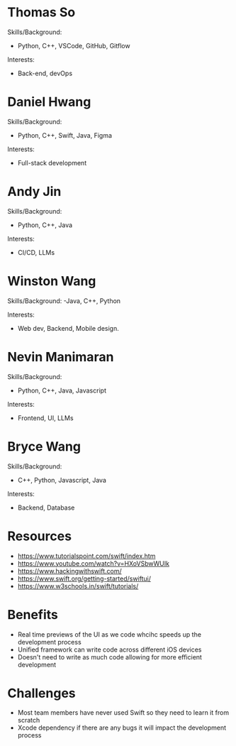 # Thomas So
Skills/Background:
- Python, C++, VSCode, GitHub, Gitflow

Interests:
- Back-end, devOps

# Daniel Hwang
Skills/Background:
- Python, C++, Swift, Java, Figma

Interests:
- Full-stack development

# Andy Jin
Skills/Background:
- Python, C++, Java

Interests:
- CI/CD, LLMs

# Winston Wang
Skills/Background:
-Java, C++, Python

Interests:
- Web dev, Backend, Mobile design.

# Nevin Manimaran
Skills/Background:
- Python, C++, Java, Javascript

Interests:
- Frontend, UI, LLMs

# Bryce Wang
Skills/Background:
- C++, Python, Javascript, Java

Interests:
- Backend, Database

# Resources
- https://www.tutorialspoint.com/swift/index.htm
- https://www.youtube.com/watch?v=HXoVSbwWUIk
- https://www.hackingwithswift.com/
- https://www.swift.org/getting-started/swiftui/
- https://www.w3schools.in/swift/tutorials/

# Benefits
- Real time previews of the UI as we code whcihc speeds up the development process
- Unified framework can write code across different iOS devices
- Doesn't need to write as much code allowing for more efficient development

# Challenges
- Most team members have never used Swift so they need to learn it from scratch
- Xcode dependency if there are any bugs it will impact the development process

